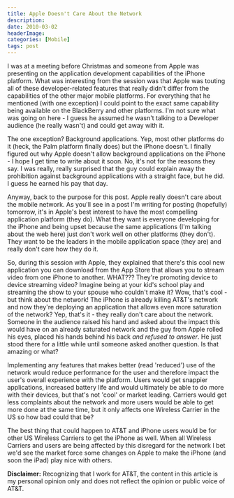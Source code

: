 ```yaml
---
title: Apple Doesn't Care About the Network
description: 
date: 2010-03-02
headerImage: 
categories: [Mobile]
tags: post
---
```


I was at a meeting before Christmas and someone from Apple was presenting on the application development capabilities of the iPhone platform. What was interesting from the session was that Apple was touting all of these developer-related features that really didn't differ from the capabilities of the other major mobile platforms. For everything that he mentioned (with one exception) I could point to the exact same capability being available on the BlackBerry and other platforms. I'm not sure what was going on here - I guess he assumed he wasn't talking to a Developer audience (he really wasn't) and could get away with it.

The one exception? Background applications. Yep, most other platforms do it (heck, the Palm platform finally does) but the iPhone doesn't. I finally figured out why Apple doesn't allow background applications on the iPhone - I hope I get time to write about it soon. No, it's not for the reasons they say. I was really, really surprised that the guy could explain away the prohibition against background applications with a straight face, but he did. I guess he earned his pay that day.

Anyway, back to the purpose for this post. Apple really doesn't care about the mobile network. As you'll see in a post I'm writing for posting (hopefully) tomorrow, it's in Apple's best interest to have the most compelling application platform (they do). What they want is everyone developing for the iPhone and being upset because the same applications (I'm talking about the web here) just don't work well on other platforms (they don't). They want to be the leaders in the mobile application space (they are) and really don't care how they do it.

So, during this session with Apple, they explained that there's this cool new application you can download from the App Store that allows you to stream video from one iPhone to another. WHAT??? They're promoting device to device streaming video? Imagine being at your kid's school play and streaming the show to your spouse who couldn't make it? Wow, that's cool - but think about the network! The iPhone is already killing AT&T's network and now they're deploying an application that allows even more saturation of the network? Yep, that's it - they really don't care about the network. Someone in the audience raised his hand and asked about the impact this would have on an already saturated network and the guy from Apple rolled his eyes, placed his hands behind his back *and refused to answer*. He just stood there for a little while until someone asked another question. Is that amazing or what?

Implementing any features that makes better (read 'reduced') use of the network would reduce performance for the user and therefore impact the user's overall experience with the platform. Users would get snappier applications, increased battery life and would ultimately be able to do more with their devices, but that's not 'cool' or market leading. Carriers would get less complaints about the network and more users would be able to get more done at the same time, but it only affects one Wireless Carrier in the US so how bad could that be?

The best thing that could happen to AT&T and iPhone users would be for other US Wireless Carriers to get the iPhone as well. When all Wireless Carriers and users are being affected by this disregard for the network I bet we'd see the market force some changes on Apple to make the iPhone (and soon the iPad) play nice with others.

**Disclaimer:** Recognizing that I work for AT&T, the content in this article is my personal opinion only and does not reflect the opinion or public voice of AT&T.